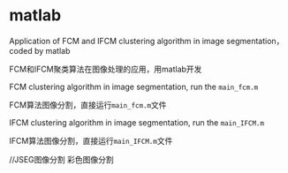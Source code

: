 # matlab

Application of FCM and IFCM clustering algorithm in image segmentation， coded by matlab 

FCM和IFCM聚类算法在图像处理的应用，用matlab开发

FCM clustering algorithm in image segmentation, run the `main_fcm.m`

FCM算法图像分割，直接运行`main_fcm.m`文件

IFCM clustering algorithm in image segmentation, run the `main_IFCM.m`

IFCM算法图像分割，直接运行`main_IFCM.m`文件

//JSEG图像分割
彩色图像分割